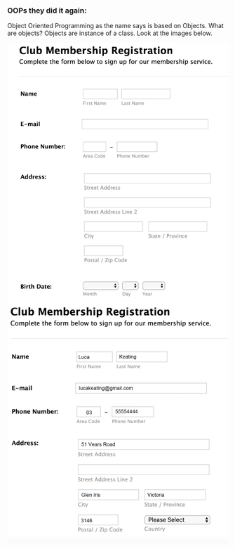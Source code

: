 ### OOPs they did it again:

Object Oriented Programming as the name says is based on Objects. What are objects? Objects are instance of a class. Look at the images below.

![Class](ClubMemberClass.png)
![Object](ClubMemberObject.png)

